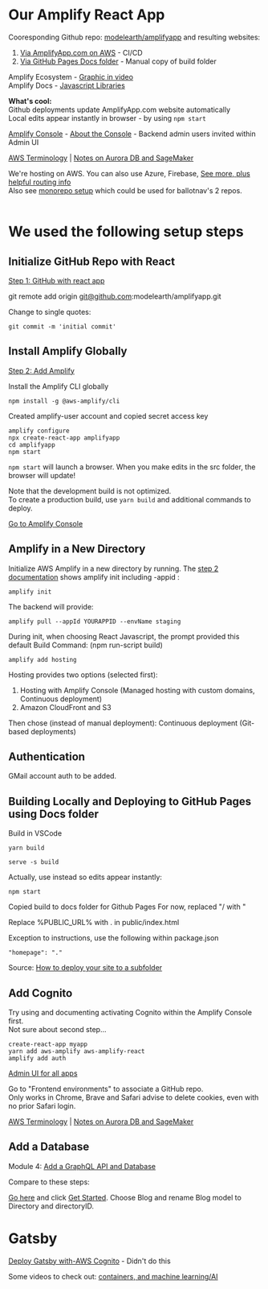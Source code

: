 # Our Amplify React App

Cooresponding Github repo: [modelearth/amplifyapp](https://github.com/modelearth/amplifyapp/) 
and resulting websites:  
1. [Via AmplifyApp.com on AWS](https://main.d13yspuepcv5kl.amplifyapp.com/) - CI/CD  
2. [Via GitHub Pages Docs folder](https://model.earth/amplifyapp/) - Manual copy of build folder  

Amplify Ecosystem - [Graphic in video](https://www.youtube.com/watch?v=y7AesEGIRYM&feature=youtu.be&t=145)  
Amplify Docs - [Javascript Libraries](https://docs.amplify.aws/lib/q/platform/js)  


**What's cool:**  
Github deployments update AmplifyApp.com website automatically  
Local edits appear instantly in browser - by using `npm start`  

[Amplify Console](https://console.aws.amazon.com/amplify/home) - 
[About the Console](https://docs.aws.amazon.com/amplify/latest/userguide/) - Backend admin users invited within Admin UI  

[AWS Terminology](terminology.html) | 
[Notes on Aurora DB and SageMaker](notes.html)  

We're hosting on AWS. You can also use Azure, Firebase, [See more, plus helpful routing info](https://create-react-app.dev/docs/deployment/)  
Also see [monorepo setup](https://aws.amazon.com/blogs/mobile/set-up-continuous-deployment-and-hosting-for-a-monorepo-with-aws-amplify-console/) which could be used for ballotnav's 2 repos.
<br><br>

# We used the following setup steps

## Initialize GitHub Repo with React
[Step 1: GitHub with react app](https://aws.amazon.com/getting-started/hands-on/build-react-app-amplify-graphql/module-one/) 


git remote add origin git@github.com:modelearth/amplifyapp.git

Change to single quotes:

	git commit -m 'initial commit'


## Install Amplify Globally

[Step 2: Add Amplify](https://aws.amazon.com/getting-started/hands-on/build-react-app-amplify-graphql/module-two/?e=gs2020&p=build-a-react-app-one)

Install the Amplify CLI globally

	npm install -g @aws-amplify/cli

Created amplify-user account and copied secret access key <!-- into core-admin aws/amplify folder -->

	amplify configure
	npx create-react-app amplifyapp
	cd amplifyapp
	npm start

`npm start` will launch a browser. When you make edits in the src folder, the browser will update!

Note that the development build is not optimized.  
To create a production build, use `yarn build` and additional commands to deploy.  

[Go to Amplify Console](https://console.aws.amazon.com/amplify/home)  


## Amplify in a New Directory

Initialize AWS Amplify in a new directory by running.
The [step 2 documentation](https://aws.amazon.com/getting-started/hands-on/build-react-app-amplify-graphql/module-two/?e=gs2020&p=build-a-react-app-one) shows amplify init including -appid
:

	amplify init


The backend will provide:

	amplify pull --appId YOURAPPID --envName staging

During init, when choosing React Javascript, the prompt provided this default 
Build Command:  (npm run-script build)

	amplify add hosting


Hosting provides two options (selected first):

1. Hosting with Amplify Console (Managed hosting with custom domains, Continuous deployment) 
2. Amazon CloudFront and S3 

Then chose (instead of manual deployment):
Continuous deployment (Git-based deployments) 

## Authentication

GMail account auth to be added.
<!-- 
Perhaps the following could be used for Google (Gmail) auth
maps.g .org account
https://console.developers.google.com/apis/credentials?project=georgia-directory
Project: Georgia Directory 
Credential page
-->

## Building Locally and Deploying to GitHub Pages using Docs folder

Build in VSCode

	yarn build

	serve -s build

Actually, use instead so edits appear instantly:  

	npm start


Copied build to docs folder for Github Pages
For now, replaced "/ with "

Replace %PUBLIC_URL% with . in public/index.html

Exception to instructions, use the following within package.json

	"homepage": "."

Source: [How to deploy your site to a subfolder](https://skryvets.com/blog/2018/09/20/an-elegant-solution-of-deploying-react-app-into-a-subdirectory/)



## Add Cognito

Try using and documenting activating Cognito within the Amplify Console first.  
Not sure about second step...

	create-react-app myapp
	yarn add aws-amplify aws-amplify-react
	amplify add auth


[Admin UI for all apps](https://us-east-1.console.aws.amazon.com/amplify/home?region=us-east-1#/)

Go to "Frontend environments" to associate a GitHub repo.  
Only works in Chrome, Brave and Safari advise to delete cookies, even with no prior Safari login.


[AWS Terminology](terminology.html) | 
[Notes on Aurora DB and SageMaker](notes.html)  


## Add a Database

Module 4: [Add a GraphQL API and Database](https://aws.amazon.com/getting-started/hands-on/build-react-app-amplify-graphql/module-four/?e=gs2020&p=build-a-react-app-intro)  

Compare to these steps:  

[Go here](https://docs.amplify.aws/start/q/integration/js) and click [Get Started](https://sandbox.amplifyapp.com/start#datastore). Choose Blog and rename Blog model to Directory and directoryID.


# Gatsby

[Deploy Gatsby with-AWS Cognito](https://ealtili.medium.com/deploy-gatsby-with-aws-amplify-console-cli-and-aws-cognito-aws-appsync-a94a48d73465) - Didn't do this  

Some videos to check out: [containers, and machine learning/AI](https://www.youtube.com/watch?v=3a86SFIRvVA)

<!--
# Expo for React Native - starter, then detach
https://hackernoon.com/understanding-expo-for-react-native-7bf23054bbcd

	"Many experienced React Native developers do not use Expo. Once you get comfortable with all the steps required to configure your projects yourself and deploy your apps, the benefits of Expo are greatly diminished. Also, if you’re looking for a way to handle over-the-air deployments, Microsoft’s CodePush is still best-in-class.""
-->




